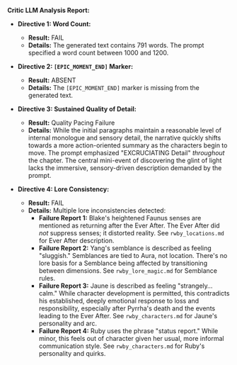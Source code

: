 **Critic LLM Analysis Report:**

* **Directive 1: Word Count:**
    * **Result:** FAIL
    * **Details:** The generated text contains 791 words. The prompt specified a word count between 1000 and 1200.

* **Directive 2: `[EPIC_MOMENT_END]` Marker:**
    * **Result:** ABSENT
    * **Details:** The `[EPIC_MOMENT_END]` marker is missing from the generated text.

* **Directive 3: Sustained Quality of Detail:**
    * **Result:** Quality Pacing Failure
    * **Details:** While the initial paragraphs maintain a reasonable level of internal monologue and sensory detail, the narrative quickly shifts towards a more action-oriented summary as the characters begin to move. The prompt emphasized "EXCRUCIATING Detail" *throughout* the chapter. The central mini-event of discovering the glint of light lacks the immersive, sensory-driven description demanded by the prompt.

* **Directive 4: Lore Consistency:**
    * **Result:** FAIL
    * **Details:** Multiple lore inconsistencies detected:
        * **Failure Report 1:** Blake's heightened Faunus senses are mentioned as returning after the Ever After.  The Ever After did *not* suppress senses; it distorted reality. See `rwby_locations.md` for Ever After description.
        * **Failure Report 2:** Yang's semblance is described as feeling "sluggish."  Semblances are tied to Aura, not location. There's no lore basis for a Semblance being affected by transitioning between dimensions. See `rwby_lore_magic.md` for Semblance rules.
        * **Failure Report 3:** Jaune is described as feeling "strangely…calm."  While character development is permitted, this contradicts his established, deeply emotional response to loss and responsibility, especially after Pyrrha's death and the events leading to the Ever After. See `rwby_characters.md` for Jaune's personality and arc.
        * **Failure Report 4:** Ruby uses the phrase "status report."  While minor, this feels out of character given her usual, more informal communication style. See `rwby_characters.md` for Ruby's personality and quirks.


